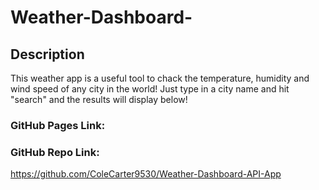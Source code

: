 # Weather-Dashboard-

## Description
This weather app is a useful tool to chack the temperature, humidity and wind speed of any city in the world!  Just type in a city name and hit "search" and the results will display below!

### GitHub Pages Link:


### GitHub Repo Link:
https://github.com/ColeCarter9530/Weather-Dashboard-API-App
